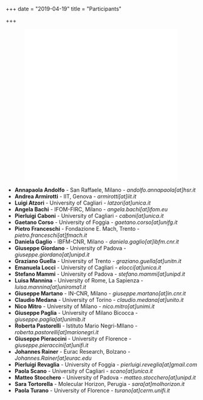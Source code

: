 +++
date = "2019-04-19"
title = "Participants"

+++


<center>
<iframe width="80%" height="400" name="iframe" frameborder="0" src="../map.html"></iframe>
</center>


* **Annapaola Andolfo** - San Raffaele, Milano - _andolfo.annapaola[at]hsr.it_
* **Andrea Armirotti**  - IIT, Genova - _armirotti[at]iit.it_
* **Luigi Atzori** - University of Cagliari - _latzori[at]unica.it_
* **Angela Bachi** - IFOM-FIRC, Milano - _angela.bachi[at]ifom.eu_
* **Pierluigi Caboni** - University of Cagliari  - _caboni[at]unica.it_
* **Gaetano Corso** - University of Foggia  - _gaetano.corso[at]unifg.it_
* **Pietro Franceschi** - Fondazione E. Mach, Trento - _pietro.franceschi[at]fmach.it_
* **Daniela Gaglio** - IBFM-CNR, Milano - _daniela.gaglio[at]ibfm.cnr.it_
* **Giuseppe Giordano** -  University of Padova - _giuseppe.giordano[at]unipd.it_
* **Graziano Guella** - University of Trento - _graziano.guella[at]unitn.it_
* **Emanuela Locci** - University of Cagliari - _elocci[at]unica.it_
* **Stefano Mammi** - University of Padova - _stefano.mammi[at]unipd.it_
* **Luisa Mannina** - University of Rome, La Sapienza - _luisa.mannina[at]uniroma1.it_
* **Giuseppe Martano** - IN-CNR, Milano - _giuseppe.martano[at]in.cnr.it_
* **Claudio Medana** - University of Torino - _claudio.medana[at]unito.it_
* **Nico Mitro** - University of Milano - _nico.mitro[at]unimi.it_
* **Giuseppe Paglia** - University of Milano Bicocca - _giuseppe.paglia[at]unimib.it_
* **Roberta Pastorelli** - Istituto Mario Negri-MIlano - _roberta.pastorelli[at]marionegri.it_
* **Giuseppe Pieraccini** - University of Florence - _giuseppe.pieraccini[at]unifi.it_
* **Johannes Rainer** - Eurac Research, Bolzano - _Johannes.Rainer[at]eurac.edu_
* **Pierluigi Revaglia** - University of Foggia - _pierluigi.reveglia[at]gmail.com_
* **Paola Scano** - University of Cagliari - _scano[at]unica.it_ 
* **Matteo Stocchero** - University of Padova - _matteo.stocchero[at]unipd.it_
* **Sara Tortorella** - Molecular Horizon, Perugia - _sara[at]molhorizon.it_
* **Paola Turano** - University of Florence - _turano[at]cerm.unifi.it_


